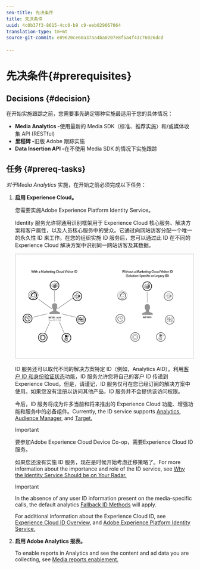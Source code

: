 ```yaml
---
seo-title: 先决条件
title: 先决条件
uuid: 4c0b37f3-8615-4cc0-b9 c9-eeb029067064
translation-type: tm+mt
source-git-commit: e89620ce60a37aa4ba0207e8f5a4f43c76026dcd

---
```



# 先决条件{#prerequisites}

## Decisions {#decision}

在开始实施跟踪之前，您需要事先确定哪种实施最适用于您的具体情况：

* **Media Analytics -**&#x200B;使用最新的 Media SDK（标准、推荐实施）和/或媒体收集 API (RESTful)
* **里程碑 -**&#x200B;旧版 Adobe 跟踪实施
* **Data Insertion API -**&#x200B;在不使用 Media SDK 的情况下实施跟踪

## 任务 {#prereq-tasks}

*对于Media Analytics* 实施，在开始之前必须完成以下任务：

1. **启用 Experience Cloud。**

   您需要实施Adobe Experience Platform Identity Service。

    Identity 服务允许将通用识别框架用于 Experience Cloud 核心服务、解决方案和客户属性，以及人员核心服务中的受众。它通过向网站访客分配一个唯一的永久性 ID 来工作。在您的组织实施 ID 服务后，您可以通过此 ID 在不同的 Experience Cloud 解决方案中识别同一网站访客及其数据。

   ![](assets/mc_id_service_graphic.png)

   ID 服务还可以取代不同的解决方案特定 ID（例如，Analytics AID）。利用[客户 ID 和身份验证状态](https://marketing.adobe.com/resources/help/en_US/mcvid/mcvid-authenticated-state.html)功能，ID 服务允许您将自己的客户 ID 传递到 Experience Cloud。但是，请谨记，ID 服务仅可在您已经订阅的解决方案中使用。如果您没有注册以访问其他产品，ID 服务并不会提供该访问权限。

   今后，ID 服务将成为许多当前和将来推出的 Experience Cloud 功能、增强功能和服务中的必备组件。Currently, the ID service supports [Analytics,](https://www.adobe.com/marketing-cloud/web-analytics.html) [Audience Manager,](https://www.adobe.com/marketing-cloud/data-management-platform.html) and [Target.](https://www.adobe.com/marketing-cloud/testing-targeting.html)

   >[!IMPORTANT]
   >
   >要参加Adobe Experience Cloud Device Co-op，需要Experience Cloud ID服务。

   如果您还没有实施 ID 服务，现在是时候开始考虑迁移策略了。For more information about the importance and role of the ID service, see [Why the Identity Service Should be on Your Radar.](https://blogs.adobe.com/digitalmarketing/analytics/why-new-adobe-marketing-cloud-id-service-should-be-on-your-radar/)

   >[!IMPORTANT]
   >
   >In the absence of any user ID information present on the media-specific calls, the default analytics [Fallback ID Methods](https://docs-author.corp.adobe.com/content/help/en/analytics/implementation/javascript-implementation/unique-visitors/visid-fallback.html) will apply.

   For additional information about the Experience Cloud ID, see [Experience Cloud ID Overview,](https://marketing.adobe.com/resources/help/en_US/mcvid/mcvid-overview.html) and [Adobe Experience Platform Identity Service.](https://marketing.adobe.com/resources/help/en_US/mcvid/)

1. **启用 Adobe Analytics 报表。**

   To enable reports in Analytics and see the content and ad data you are collecting, see [Media reports enablement.](/help/media-reports/media-reports-enable.md)

